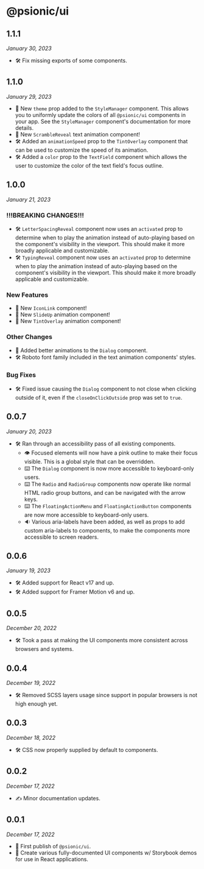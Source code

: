 # @psionic/ui

## 1.1.1

<i>January 30, 2023</i>

* 🛠️ Fix missing exports of some components.

## 1.1.0

<i>January 29, 2023</i>

* 🎨 New `theme` prop added to the `StyleManager` component. This allows you to uniformly update the colors of all `@psionic/ui` components in your app. See the `StyleManager` component's documentation for more details.
* 🚀 New `ScrambleReveal` text animation component!
* 🛠️ Added an `animationSpeed` prop to the `TintOverlay` component that can be used to customize the speed of its animation.
* 🛠️ Added a `color` prop to the `TextField` component which allows the user to customize the color of the text field's focus outline.

## 1.0.0

<i>January 21, 2023</i>

### !!!BREAKING CHANGES!!!

* 🛠️ `LetterSpacingReveal` component now uses an `activated` prop to determine when to play the animation instead of auto-playing based on the component's visibility in the viewport. This should make it more broadly applicable and customizable.
* 🛠️ `TypingReveal` component now uses an `activated` prop to determine when to play the animation instead of auto-playing based on the component's visibility in the viewport. This should make it more broadly applicable and customizable.

### New Features

* 🚀 New `IconLink` component!
* 🚀 New `SlideUp` animation component!
* 🚀 New `TintOverlay` animation component!

### Other Changes

* 🎥 Added better animations to the `Dialog` component.
* 🛠️ Roboto font family included in the text animation components' styles.

### Bug Fixes

* 🛠️ Fixed issue causing the `Dialog` component to not close when clicking outside of it, even if the `closeOnClickOutside` prop was set to `true`.

## 0.0.7

<i>January 20, 2023</i>

* 🛠️ Ran through an accessibility pass of all existing components.
    * 👁️ Focused elements will now have a pink outline to make their focus visible. This is a global style that can be overridden.
    * ⌨️ The `Dialog` component is now more accessible to keyboard-only users.
    * ⌨️ The `Radio` and `RadioGroup` components now operate like normal HTML radio group buttons, and can be navigated with the arrow keys.
    * ⌨️ The `FloatingActionMenu` and `FloatingActionButton` components are now more accessible to keyboard-only users.
    * 🔉 Various aria-labels have been added, as well as props to add custom aria-labels to components, to make the components more accessible to screen readers.

## 0.0.6

<i>January 19, 2023</i>

* 🛠️ Added support for React v17 and up.
* 🛠️ Added support for Framer Motion v6 and up.

## 0.0.5

<i>December 20, 2022</i>

* 🛠️ Took a pass at making the UI components more consistent across browsers and systems.

## 0.0.4

<i>December 19, 2022</i>

* 🛠️ Removed SCSS layers usage since support in popular browsers is not high enough yet.

## 0.0.3

<i>December 18, 2022</i>

* 🛠️ CSS now properly supplied by default to components.

## 0.0.2

<i>December 17, 2022</i>

* ✍️ Minor documentation updates.

## 0.0.1

<i>December 17, 2022</i>

* 🥳 First publish of `@psionic/ui`.
* 🧰 Create various fully-documented UI components w/ Storybook demos for use in React applications.